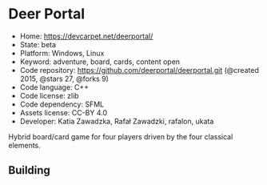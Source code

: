 # Deer Portal

- Home: https://devcarpet.net/deerportal/
- State: beta
- Platform: Windows, Linux
- Keyword: adventure, board, cards, content open
- Code repository: https://github.com/deerportal/deerportal.git (@created 2015, @stars 27, @forks 9)
- Code language: C++
- Code license: zlib
- Code dependency: SFML
- Assets license: CC-BY 4.0
- Developer: Katia Zawadzka, Rafał Zawadzki, rafalon, ukata

Hybrid board/card game for four players driven by the four classical elements.

## Building
